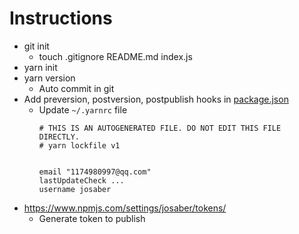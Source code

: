 # Instructions

- git init
  - touch .gitignore README.md index.js
- yarn init
- yarn version
  - Auto commit in git
- Add preversion, postversion, postpublish hooks in [package.json](package.json)
  - Update `~/.yarnrc` file
    ```yarnrc
    # THIS IS AN AUTOGENERATED FILE. DO NOT EDIT THIS FILE DIRECTLY.
    # yarn lockfile v1


    email "1174980997@qq.com"
    lastUpdateCheck ...
    username josaber
    ```
- https://www.npmjs.com/settings/josaber/tokens/
  - Generate token to publish
